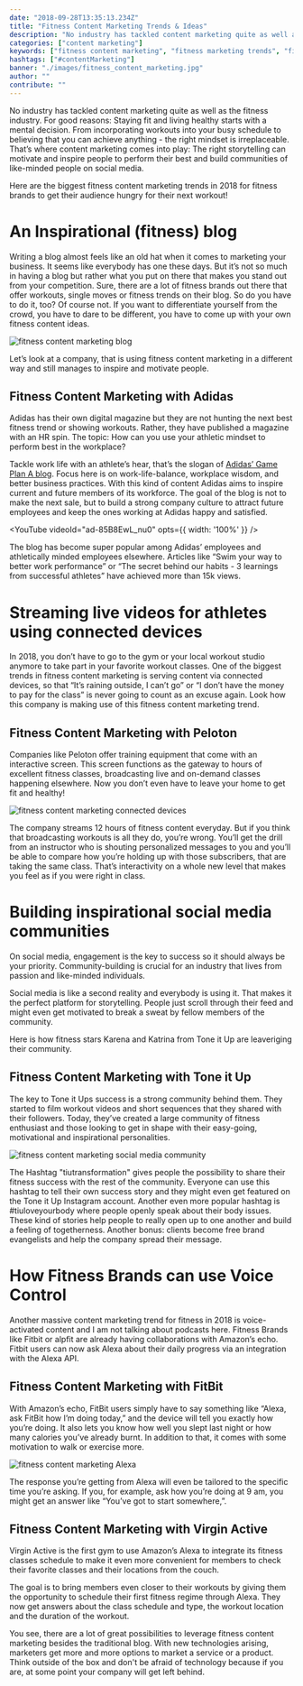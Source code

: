 ```yaml
---
date: "2018-09-28T13:35:13.234Z"
title: "Fitness Content Marketing Trends & Ideas"
description: "No industry has tackled content marketing quite as well as the fitness industry and it goes far beyond having a traditional blog. Marketers in the fitness industry make use of the latest technology which helps them address their costumers in a whole new way..."
categories: ["content marketing"]
keywords: ["fitness content marketing", "fitness marketing trends", "fitness related content"]
hashtags: ["#contentMarketing"]
banner: "./images/fitness_content_marketing.jpg"
author: ""
contribute: ""
---
```


No industry has tackled content marketing quite as well as the fitness industry. For good reasons: Staying fit and living healthy starts with a mental decision. From incorporating workouts into your busy schedule to believing that you can achieve anything - the right mindset is irreplaceable. That’s where content marketing comes into play: The right storytelling  can motivate and inspire people to perform their best and build communities of like-minded people on social media.

Here are the biggest fitness content marketing trends in 2018 for fitness brands to get their audience hungry for their next workout!

# An Inspirational (fitness) blog

Writing a blog almost feels like an old hat when it comes to marketing your business. It seems like everybody has one these days. But it’s not so much in having a blog but rather what you put on there that makes you stand out from your competition. Sure, there are a lot of fitness brands out there that offer workouts, single moves or fitness trends on their blog. So do you have to do it, too? Of course not. If you want to differentiate yourself from the crowd, you have to dare to be different, you have to come up with your own fitness content ideas.

![fitness content marketing blog](./images/fitness_content_marketing_blog.jpg)

Let’s look at a company, that is using fitness content marketing in a different way and still manages to inspire and motivate people.

## Fitness Content Marketing with Adidas

Adidas has their own digital magazine but they are not hunting the next best fitness trend or showing workouts. Rather, they have published a magazine with an HR spin. The topic: How can you use your athletic mindset to perform best in the workplace?

Tackle work life with an athlete’s hear, that’s the slogan of [Adidas’ Game Plan A blog](https://www.gameplan-a.com/). Focus here is on work-life-balance, workplace wisdom, and better business practices. With this kind of content Adidas aims to inspire current and future members of its workforce. The goal of the blog is not to make the next sale, but to build a strong company culture to attract future employees and keep the ones working at Adidas happy and satisfied.

<YouTube
  videoId="ad-85B8EwL_nu0" opts={{ width: '100%' }}
/>

The blog has become super popular among Adidas’ employees and athletically minded employees elsewhere. Articles like “Swim your way to better work performance” or “The secret behind our habits - 3 learnings from successful athletes” have achieved more than 15k views.

# Streaming live videos for athletes using connected devices

In 2018, you don’t have to go to the gym or your local workout studio anymore to take part in your favorite workout classes. One of the biggest trends in fitness content marketing is serving content via connected devices, so that “It’s raining outside, I can’t go” or “I don’t have the money to pay for the class” is never going to count as an excuse again. Look how this company is making use of this fitness content marketing trend.

## Fitness Content Marketing with Peloton

Companies like Peloton offer training equipment that come with an interactive screen. This screen functions as the gateway to hours of excellent fitness classes, broadcasting live and on-demand classes happening elsewhere. Now you don’t even have to leave your home to get fit and healthy!

![fitness content marketing connected devices](./images/peloton_connected_devices.jpg)

The company streams 12 hours of fitness content everyday. But if you think that broadcasting workouts is all they do, you’re wrong. You’ll get the drill from an instructor who is shouting personalized messages to you and you’ll be able to compare how you’re holding up with those subscribers, that are taking the same class. That’s interactivity on a whole new level that makes you feel as if you were right in class.

# Building inspirational social media communities

On social media, engagement is the key to success so it should always be your priority. Community-building is crucial for an industry that lives from passion and like-minded individuals.

Social media is like a second reality and everybody is using it. That makes it the perfect platform for storytelling. People just scroll through their feed and might even get motivated to break a sweat by fellow members of the community.

Here is how fitness stars Karena and Katrina from Tone it Up are leaveriging their community.

## Fitness Content Marketing with Tone it Up

The key to Tone it Ups success is a strong community behind them. They started to film workout videos and short sequences that they shared with their followers. Today, they’ve created a large community of fitness enthusiast and those looking to get in shape with their easy-going, motivational and inspirational personalities.

![fitness content marketing social media community](./images/tiu_community_building.jpg)

The Hashtag "tiutransformation" gives people the possibility to share their fitness success with the rest of the community. Everyone can use this hashtag to tell their own success story and they might even get featured on the Tone it Up Instagram account. Another even more popular hashtag is #tiuloveyourbody where people openly speak about their body issues. These kind of stories help people to really open up to one another and build a feeling of togetherness. Another bonus: clients become free brand evangelists and help the company spread their message.

# How Fitness Brands can use Voice Control

Another massive content marketing trend for fitness in 2018 is voice-activated content and I am not talking about podcasts here. Fitness Brands like Fitbit or alpfit are already having collaborations with Amazon’s echo. Fitbit users can now ask Alexa about their daily progress via an integration with the Alexa API.

## Fitness Content Marketing with FitBit

With Amazon’s echo, FitBit users simply have to say something like “Alexa, ask FitBit how I’m doing today,” and the device will tell you exactly how you’re doing. It also lets you know how well you slept last night or how many calories you’ve already burnt. In addition to that, it comes with some motivation to walk or exercise more.

![fitness content marketing Alexa](./images/amazon_alexa.jpg)

The response you’re getting from Alexa will even be tailored to the specific time you’re asking. If you, for example, ask how you’re doing at 9 am, you might get an answer like “You’ve got to start somewhere,”.

## Fitness Content Marketing with Virgin Active

Virgin Active is the first gym to use Amazon’s Alexa to integrate its fitness classes schedule to make it even more convenient for members to check their favorite classes and their locations from the couch.

The goal is to bring members even closer to their workouts by giving them the opportunity to schedule their first fitness regime through Alexa. They now get answers about the class schedule and type, the workout location and the duration of the workout.

<Divider />

You see, there are a lot of great possibilities to leverage fitness content marketing besides the traditional blog. With new technologies arising, marketers get more and more options to market a service or a product. Think outside of the box and don't be afraid of technology because if you are, at some point your company will get left behind.

